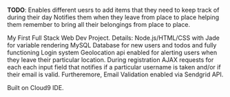 __TODO__:
Enables different uesrs to add items that they need to keep track of during their day
Notifies them when they leave from place to place helping them remember to bring all their belongings from place to place.


My First Full Stack Web Dev Project.
Details:
Node.js/HTML/CSS with Jade for variable rendering 
MySQL Database for new users and todos and fully functioning Login system
Geolocation api enabled for alerting users when they leave their particular location.
During registration AJAX requests for each each input field that notifies if a particular username is taken and/or if their email is valid. 
Furtheremore, Email Validation enabled via Sendgrid API.

Built on Cloud9 IDE.
